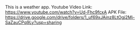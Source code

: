 This is a weather app.
Youtube Video Link: https://www.youtube.com/watch?v=Ud-Fhc9fcxA
APK File: https://drive.google.com/drive/folders/1_uf69xJAinz8LtOgj2Mj-SaZauCPq9Ly?usp=sharing
